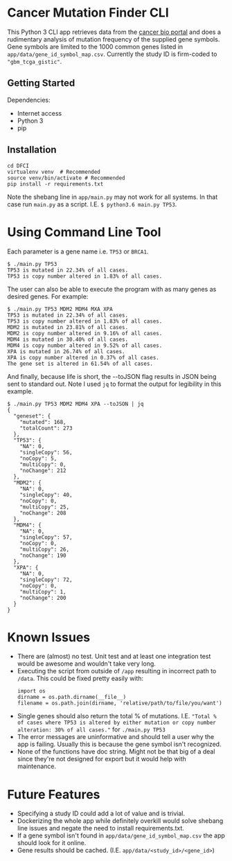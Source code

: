 # Cancer Mutation Finder CLI

This Python 3 CLI app retrieves data from the [cancer bio portal](https://www.cbioportal.org/)
and does a rudimentary analysis of mutation frequency of the supplied gene symbols. Gene symbols
are limited to the 1000 common genes listed in `app/data/gene_id_symbol_map.csv`. Currently the study ID
is firm-coded to `"gbm_tcga_gistic"`.

## Getting Started

Dependencies:

- Internet access
- Python 3
- pip

## Installation

```
cd DFCI
virtualenv venv  # Recommended
source venv/bin/activate # Recommended
pip install -r requirements.txt
```

Note the shebang line in `app/main.py` may not work for all systems. In that case run
`main.py` as a script. I.E. `$ python3.6 main.py TP53`.

# Using Command Line Tool

Each parameter is a gene name i.e. `TP53` or `BRCA1`.

```
$ ./main.py TP53
TP53 is mutated in 22.34% of all cases.
TP53 is copy number altered in 1.83% of all cases.
```

The user can also be able to execute the program with as many genes as desired
genes. For example:

```
$ ./main.py TP53 MDM2 MDM4 MXA XPA
TP53 is mutated in 22.34% of all cases.
TP53 is copy number altered in 1.83% of all cases.
MDM2 is mutated in 23.81% of all cases.
MDM2 is copy number altered in 9.16% of all cases.
MDM4 is mutated in 30.40% of all cases.
MDM4 is copy number altered in 9.52% of all cases.
XPA is mutated in 26.74% of all cases.
XPA is copy number altered in 0.37% of all cases.
The gene set is altered in 61.54% of all cases.
```

And finally, because life is short, the --toJSON flag results in JSON
being sent to standard out. Note I used `jq` to format the output for
legibility in this example.

```
$ ./main.py TP53 MDM2 MDM4 XPA --toJSON | jq
{
  "geneset": {
    "mutated": 168,
    "totalCount": 273
  },
  "TP53": {
    "NA": 0,
    "singleCopy": 56,
    "noCopy": 5,
    "multiCopy": 0,
    "noChange": 212
  },
  "MDM2": {
    "NA": 0,
    "singleCopy": 40,
    "noCopy": 0,
    "multiCopy": 25,
    "noChange": 208
  },
  "MDM4": {
    "NA": 0,
    "singleCopy": 57,
    "noCopy": 0,
    "multiCopy": 26,
    "noChange": 190
  },
  "XPA": {
    "NA": 0,
    "singleCopy": 72,
    "noCopy": 0,
    "multiCopy": 1,
    "noChange": 200
  }
}
```

# Known Issues

- There are (almost) no test. Unit test and at least one integration test would be
  awesome and wouldn't take very long.
- Executing the script from outside of `/app` resulting in incorrect path to `/data`. This could be fixed
  pretty easily with:
  ```
  import os
  dirname = os.path.dirname(__file__)
  filename = os.path.join(dirname, 'relative/path/to/file/you/want')
  ```
- Single genes should also return the total % of mutations. I.E. `"Total % of cases where TP53 is altered by either mutation or copy number alteration: 30% of all cases."` for `./main.py TP53`
- The error messages are uninformative and should tell a user why the app is failing. Usually this is because the gene symbol isn't recognized.
- None of the functions have doc string. Might not be that big of a deal since they're not designed for export but it would help with maintenance.

# Future Features

- Specifying a study ID could add a lot of value and is trivial.
- Dockerizing the whole app while definitely overkill would solve shebang line issues and
  negate the need to install requirements.txt.
- If a gene symbol isn't found in `app/data/gene_id_symbol_map.csv` the app should look for it online.
- Gene results should be cached. (I.E. `app/data/<study_id>/<gene_id>`)
